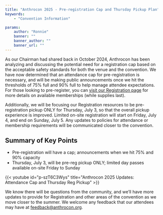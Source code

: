 ```yaml
---
title: "Anthrocon 2025 - Pre-registration Cap and Thursday Pickup Plan"
keywords:
    - "Convention Information"

params:
    author: "Ronnie"
    banner: ""
    banner_author: ""
    banner_url: ""
---
```


As our Chairman had shared back in October 2024, Anthrocon has been analyzing and discussing the potential need for a registration cap based on the acceptable safety standards for both the venue and the convention. We have now determined that an attendance cap for pre-registration is necessary, and will be making public announcements once we hit the thresholds of 75% full and 90% full to help manage attendee expectations. For those looking to pre-register, you can [visit our Registration page](/registration/) for more details on available memberships (while supplies last).

Additionally, we will be focusing our Registration resources to be pre-registration pickup ONLY for Thursday, July 3, so that the overall pickup experience is improved. Limited on-site registration will start on Friday, July 4, and end on Sunday, July 5. Any updates to policies for attendance or membership requirements will be communicated closer to the convention.

## Summary of Key Points

- Pre-registration will have a cap; announcements when we hit 75% and 90% capacity
- Thursday, July 3, will be pre-reg pickup ONLY; limited day passes available on-site Friday to Sunday

{{< youtube id="p-szT6C3Wys" title="Anthrocon 2025 Updates: Attendance Cap and Thursday Reg Pickup" >}}

We know there will be questions from the community, and we’ll have more updates to provide for Registration and other areas of the convention as we move closer to the summer. We welcome any feedback that our attendees may have at <feedback@anthrocon.org>.
